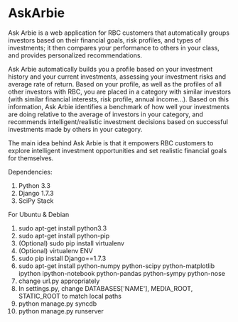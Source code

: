 AskArbie
========
Ask Arbie is a web application for RBC customers that automatically groups investors based on their financial goals, risk profiles, and types of investments; it then compares your performance to others in your class, and provides personalized recommendations.

Ask Arbie automatically builds you a profile based on your investment history and your current investments, assessing your investment risks and average rate of return. Based on your profile, as well as the profiles of all other investors with RBC, you are placed in a category with similar investors (with similar financial interests, risk profile, annual income…). Based on this information, Ask Arbie identifies a benchmark of how well your investments are doing relative to the average of investors in your category, and recommends intelligent/realistic investment decisions based on successful investments made by others in your category.

The main idea behind Ask Arbie is that it empowers RBC customers to explore intelligent investment opportunities and set realistic financial goals for themselves. 

Dependencies:
1. Python 3.3 
2. Django 1.7.3
3. SciPy Stack 

For Ubuntu & Debian
1. sudo apt-get install python3.3
2. sudo apt-get install python-pip
3. (Optional) sudo pip install virtualenv
4. (Optional) virtualenv ENV
5. sudo pip install Django==1.7.3
6. sudo apt-get install python-numpy python-scipy python-matplotlib ipython ipython-notebook python-pandas python-sympy python-nose
7. change url.py appropriately
8. In settings.py, change DATABASES['NAME'], MEDIA_ROOT, STATIC_ROOT to match local paths
9. python manage.py syncdb
10. python manage.py runserver

